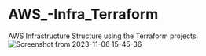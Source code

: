 # AWS_-Infra_Terraform
AWS Infrastructure Structure using the  Terraform projects.
![Screenshot from 2023-11-06 15-45-36](https://github.com/sumant039/AWS_-Infra_Terraform/assets/48150206/743bb854-f4ae-40a9-bbfa-c1646eda8281)
